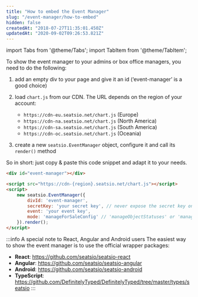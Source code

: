 ```yaml
---
title: "How to embed the Event Manager"
slug: "/event-manager/how-to-embed"
hidden: false
createdAt: "2018-07-27T11:35:01.450Z"
updatedAt: "2020-09-02T09:26:53.821Z"
---
```


import Tabs from '@theme/Tabs';
import TabItem from '@theme/TabItem';

To show the event manager to your admins or box office managers, you need to do the following:

1. add an empty div to your page and give it an id (‘event-manager’ is a good choice)
2. load `chart.js` from our CDN. The URL depends on the region of your account:
   
    - `https://cdn-eu.seatsio.net/chart.js` (Europe)
    - `https://cdn-na.seatsio.net/chart.js` (North America)
    - `https://cdn-sa.seatsio.net/chart.js` (South America)
    - `https://cdn-oc.seatsio.net/chart.js` (Oceania)
   
3. create a new `seatsio.EventManager` object, configure it and call its `render()` method

So in short: just copy & paste this code snippet and adapt it to your needs.

```html
<div id="event-manager"></div>

<script src="https://cdn-{region}.seatsio.net/chart.js"></script>
<script>
    new seatsio.EventManager({
        divId: 'event-manager',
        secretKey: 'your secret key', // never expose the secret key on a public web page!
        event: 'your event key',
        mode: 'manageForSaleConfig' // 'manageObjectStatuses' or 'manageForSaleConfig'. More to follow.
    }).render();
</script>
```



:::info A special note to React, Angular and Android users
The easiest way to show the event manager is to use the official wrapper packages: 

* **React**: https://github.com/seatsio/seatsio-react
* **Angular**: https://github.com/seatsio/seatsio-angular
* **Android**: https://github.com/seatsio/seatsio-android
* **TypeScript**: https://github.com/DefinitelyTyped/DefinitelyTyped/tree/master/types/seatsio
:::

